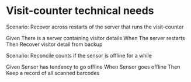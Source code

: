 # Visit-counter technical needs

Scenario: Recover across restarts of the server
that runs the visit-counter

  Given
  There is a server containing visitor details
  When
  The server restarts
  Then
  Recover visitor detail from backup

Scenario: Reconcile counts if the sensor is offline for a while

  Given
  Sensor has tendency to go offline
  When
  Sensor goes offline
  Then
  Keep a record of all scanned barcodes
